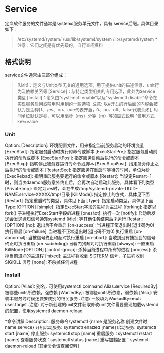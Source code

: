 # Service 
定义软件服务的文件通常是systemd服务单元文件，具有.service后缀。具体目录如下：
  > /etc/systemd/system/
  > /usr/lib/systemd/system
  > /lib/systemd/system
  *注意：它们之间是有优先级的，自行查阅资料
## 格式说明
service文件通常由三部分组成：
  > [Unit]：定义与Unit类型无关的通用选项，用于提供unit的描述信息、unit行为及依赖关系等
  > [Service]：与特定类型相关的专用选项，此处为Service类型
  > [Install]：定义由“systemctl enable”以及"systemctl disable“命令在实现服务启用或禁用时用到的一些选项
  .注意: 以#开头的行后面的内容会被认为是注释[1、yes、on、true代表开启，0、no、off、false代表关闭],
         时间单位默认是秒，可以用毫秒（ms）分钟（m）等须显式说明
  ^使用方式 key=value
### Unit
  Option:
    [Description]: 环境配置文件，用来指定当前服务启动的环境变量
    [ExecStart]: 指定服务启动时执行的命令或脚本
    [ExecStartPre]: 指定服务启动前执行的命令或脚本
    [ExecStartPost]: 指定服务启动后执行的命令或脚本
    [ExecStop]: 指明停止服务要运行的命令或脚本
    [ExecStopPost]: 指定服务停止之后执行的命令或脚本
    [RestartSec]: 指定服务在重启时等待的时间，单位为秒
    [ExecReload]: 指明重启服务要运行的命令或脚本
    [Restart]: 当设定Restart=1 时，则当次daemon服务意外终止后，会再次自动启动此服务，具体看下列类型
    [PrivateTmp]: 设定为yes时，会在生成/tmp/systemd-private-UUID-NAME.service-XXXXX/tmp/目录
    [KillMode]: 指定停止的方式，具体见下面
    [Restart]: 指定重启时的类型，具体见下面
    [Type]: 指定启动类型，具体见下面
  Type:[OPTION]
    [simple]: 指定ExecStart字段的进程为主进程
    [forking]: 指定以fork() 子进程执行ExecStart字段的进程
    [oneshot]: 执行一次
    [notify]: 启动后发送会发送通知信号通知systemd
    [idle]: 等其他任务结束后才运行
  Restart:[OPTION]
    [no]: 退出后不会重启
    [on-success]: 当进程正常退出时(退出码为0) 执行重启
    [on-failure]: 当进程不正常退出时(退出码不为0) 执行重启
    [on-abnormal]: 当被信号终止和超时执行重启
    [on-abort]: 当收到没有捕捉到的信号终止时执行重启
    [on-watchdog]: 当看门狗超时时执行重启
    [always]: 一直重启
  KillMode:[OPTION]
    [control-group]: 杀掉当前进程中所有的进程
    [process]: 杀掉当前进程的主进程
    [mixed]: 主进程将收到 SIGTERM 信号，子进程收到 SIGKILL 信号
    [none]: 不杀掉任何进程

### Install
  Option:
    [Alias]: 别名，可使用systemctl command Alias.service
    [RequiredBy]: 被哪些units所依赖，强依赖
    [WantedBy]: 被哪些units所依赖，弱依赖
    [Also]: 安装本服务的时候还要安装别的相关服务
  .注意: 一般填为WantedBy=multi-user.target
.注意: 对于新创建的unit文件获取修改unit文件需要重现加载systemd的配置，使用systemctl daemon-reload

*命令讲解
  Description: 服务命令systemctl {name 是服务名称 创建文件时 name.service}
  开机启动服务: systemctl enabled [name]
  启动服务: systemctl start [name]
  停止服务: systemctl stop [name]
  重启服务：systemctl restart [name]
  查看服务状态：systemctl status [name]
  重写加载配置：systemctl daemon-reload
  [其余命令请查阅资料]
